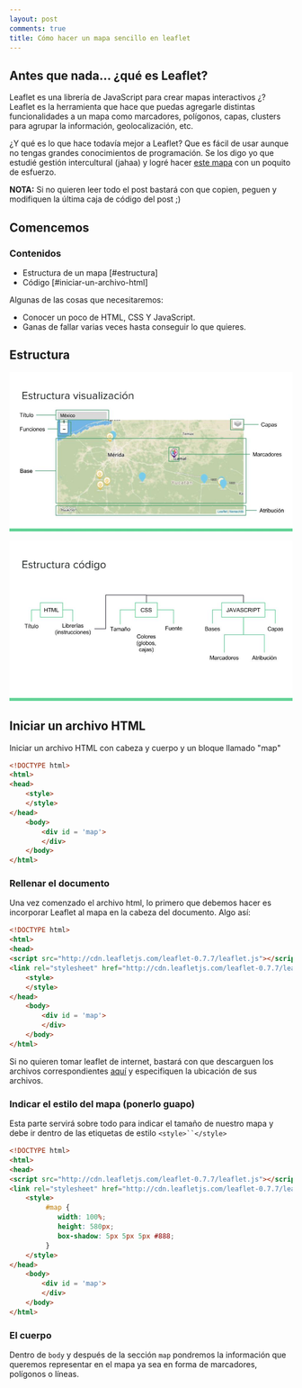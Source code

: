 ```yaml
---
layout: post
comments: true
title: Cómo hacer un mapa sencillo en leaflet
---
```


## Antes que nada... ¿qué es Leaflet?

Leaflet es una librería de JavaScript para crear mapas interactivos ¿? Leaflet es la herramienta que hace que puedas agregarle distintas funcionalidades a un mapa como marcadores, polígonos, capas, clusters para agrupar la información, geolocalización, etc.

¿Y qué es lo que hace todavía mejor a Leaflet? Que es fácil de usar aunque no tengas grandes conocimientos de programación. Se los digo yo que estudié gestión intercultural (jahaa) y logré hacer [este mapa](http://nemachtilo.mx) con un poquito de esfuerzo.

**NOTA:** Si no quieren leer todo el post bastará con que copien, peguen y modifiquen la última caja de código del post ;)

## Comencemos

### Contenidos

- Estructura de un mapa [#estructura]
- Código [#iniciar-un-archivo-html]


Algunas de las cosas que necesitaremos:

- Conocer un poco de HTML, CSS Y JavaScript.
- Ganas de fallar varias veces hasta conseguir lo que quieres.

## Estructura

![Estructura de visualizacion de un mapa](/images/estructura-visualizacion.jpg)

![Estructura del código de un mapa](/images/estructura-codigo.jpg)

## Iniciar un archivo HTML 

Iniciar un archivo HTML con cabeza y cuerpo y un bloque llamado "map"

```html
<!DOCTYPE html>
<html>
<head>
	<style>
	</style>
</head>
	<body>
		<div id = 'map'>
		</div>
	</body> 
</html>
```

### Rellenar el documento

Una vez comenzado el archivo html, lo primero que debemos hacer es incorporar Leaflet al mapa en la cabeza del documento. Algo así:

```html
<!DOCTYPE html>
<html>
<head>
<script src="http://cdn.leafletjs.com/leaflet-0.7.7/leaflet.js"></script>
<link rel="stylesheet" href="http://cdn.leafletjs.com/leaflet-0.7.7/leaflet.css" />
	<style>
	</style>
</head>
	<body>
		<div id = 'map'>
		</div>
	</body>
</html>
```
Si no quieren tomar leaflet de internet, bastará con que descarguen los archivos correspondientes [aquí](http://leafletjs.com/download.html) y especifiquen la ubicación de sus archivos.

### Indicar el estilo del mapa (ponerlo guapo)

Esta parte servirá sobre todo para indicar el tamaño de nuestro mapa y debe ir dentro de las etiquetas de estilo `<style>``</style>`

```html
<!DOCTYPE html>
<html>
<head>
<script src="http://cdn.leafletjs.com/leaflet-0.7.7/leaflet.js"></script>
<link rel="stylesheet" href="http://cdn.leafletjs.com/leaflet-0.7.7/leaflet.css" />
	<style>
		 #map { 
		    width: 100%;
		    height: 580px;
		    box-shadow: 5px 5px 5px #888;
		 }
	</style>
</head>
	<body>
		<div id = 'map'>
		</div>
	</body>
</html>
```

### El cuerpo

Dentro de `body` y después de la sección `map` pondremos la información que queremos representar en el mapa ya sea en forma de marcadores, polígonos o líneas.
